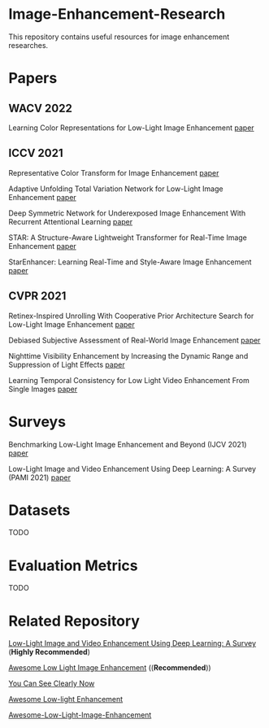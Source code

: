 # Image-Enhancement-Research
This repository contains useful resources for image enhancement researches.

# Papers

## WACV 2022
Learning Color Representations for Low-Light Image Enhancement [paper](https://openaccess.thecvf.com/content/WACV2022/papers/Kim_Learning_Color_Representations_for_Low-Light_Image_Enhancement_WACV_2022_paper.pdf)

## ICCV 2021
Representative Color Transform for Image Enhancement [paper](https://openaccess.thecvf.com/content/ICCV2021/papers/Kim_Representative_Color_Transform_for_Image_Enhancement_ICCV_2021_paper.pdf)

Adaptive Unfolding Total Variation Network for Low-Light Image Enhancement [paper](https://openaccess.thecvf.com/content/ICCV2021/papers/Zheng_Adaptive_Unfolding_Total_Variation_Network_for_Low-Light_Image_Enhancement_ICCV_2021_paper.pdf)

Deep Symmetric Network for Underexposed Image Enhancement With Recurrent Attentional Learning [paper](https://openaccess.thecvf.com/content/ICCV2021/papers/Zhao_Deep_Symmetric_Network_for_Underexposed_Image_Enhancement_With_Recurrent_Attentional_ICCV_2021_paper.pdf)

STAR: A Structure-Aware Lightweight Transformer for Real-Time Image Enhancement [paper](https://openaccess.thecvf.com/content/ICCV2021/papers/Zhang_STAR_A_Structure-Aware_Lightweight_Transformer_for_Real-Time_Image_Enhancement_ICCV_2021_paper.pdf)

StarEnhancer: Learning Real-Time and Style-Aware Image Enhancement [paper](https://openaccess.thecvf.com/content/ICCV2021/papers/Song_StarEnhancer_Learning_Real-Time_and_Style-Aware_Image_Enhancement_ICCV_2021_paper.pdf)

## CVPR 2021
Retinex-Inspired Unrolling With Cooperative Prior Architecture Search for Low-Light Image Enhancement [paper](https://openaccess.thecvf.com/content/CVPR2021/papers/Liu_Retinex-Inspired_Unrolling_With_Cooperative_Prior_Architecture_Search_for_Low-Light_Image_CVPR_2021_paper.pdf)

Debiased Subjective Assessment of Real-World Image Enhancement [paper](https://openaccess.thecvf.com/content/CVPR2021/papers/Cao_Debiased_Subjective_Assessment_of_Real-World_Image_Enhancement_CVPR_2021_paper.pdf)

Nighttime Visibility Enhancement by Increasing the Dynamic Range and Suppression of Light Effects [paper](https://openaccess.thecvf.com/content/CVPR2021/papers/Sharma_Nighttime_Visibility_Enhancement_by_Increasing_the_Dynamic_Range_and_Suppression_CVPR_2021_paper.pdf)

Learning Temporal Consistency for Low Light Video Enhancement From Single Images [paper](https://openaccess.thecvf.com/content/CVPR2021/papers/Zhang_Learning_Temporal_Consistency_for_Low_Light_Video_Enhancement_From_Single_CVPR_2021_paper.pdf)



# Surveys
Benchmarking Low-Light Image Enhancement and Beyond (IJCV 2021) [paper](https://link.springer.com/content/pdf/10.1007/s11263-020-01418-8.pdf)

Low-Light Image and Video Enhancement Using Deep Learning: A Survey (PAMI 2021) [paper](https://ieeexplore.ieee.org/stamp/stamp.jsp?tp=&arnumber=9609683)

# Datasets
TODO

# Evaluation Metrics
TODO

# Related Repository

[Low-Light Image and Video Enhancement Using Deep Learning: A Survey](https://github.com/Li-Chongyi/Lighting-the-Darkness-in-the-Deep-Learning-Era-Open) (**Highly Recommended**)

[Awesome Low Light Image Enhancement](https://github.com/dawnlh/awesome-low-light-image-enhancement) ((**Recommended**))

[You Can See Clearly Now](https://github.com/cxtalk/You-Can-See-Clearly-Now)

[Awesome Low-light Enhancement](https://github.com/Elin24/Awesome-Low-Light-Enhancement)

[Awesome-Low-Light-Image-Enhancement](https://github.com/cqwly/Awesome-Low-Light-Image-Enhancement)
